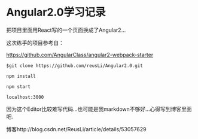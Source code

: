# Angular2.0学习记录

把项目里面用React写的一个页面换成了Angular2...

这次练手的项目参考自：

https://github.com/AngularClass/angular2-webpack-starter



`$git clone https://github.com/reusLi/Angular2.0.git`

`npm install`

`npm start`

`localhost:3000`


因为这个Editor比较难写代码...也可能是我markdown不够好...心得写到博客里面吧.

博客http://blog.csdn.net/ReusLi/article/details/53057629

